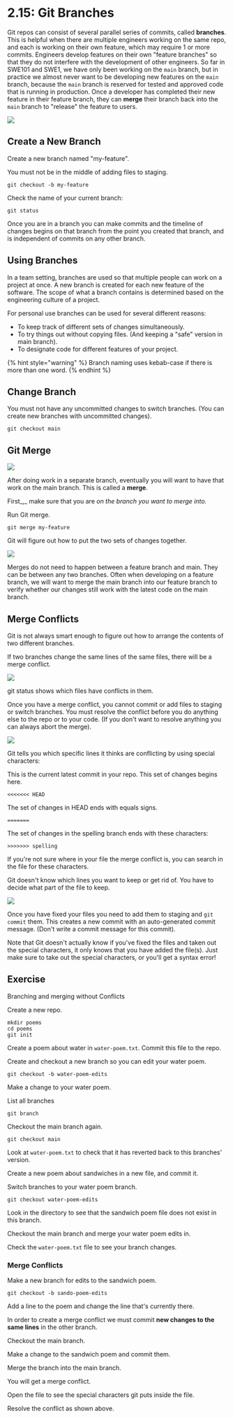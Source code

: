 # 2.15: Git Branches

Git repos can consist of several parallel series of commits, called **branches**. This is helpful when there are multiple engineers working on the same repo, and each is working on their own feature, which may require 1 or more commits. Engineers develop features on their own "feature branches" so that they do not interfere with the development of other engineers. So far in SWE101 and SWE1, we have only been working on the `main` branch, but in practice we almost never want to be developing new features on the `main` branch, because the `main` branch is reserved for tested and approved code that is running in production. Once a developer has completed their new feature in their feature branch, they can **merge** their branch back into the `main` branch to "release" the feature to users.

![](../.gitbook/assets/akira-shared-a-drawing-with-you-3.png)

## Create a New Branch

Create a new branch named "my-feature".

You must not be in the middle of adding files to staging.

```text
git checkout -b my-feature
```

Check the name of your current branch:

```text
git status
```

Once you are in a branch you can make commits and the timeline of changes begins on that branch from the point you created that branch, and is independent of commits on any other branch.

## Using Branches

In a team setting, branches are used so that multiple people can work on a project at once. A new branch is created for each new feature of the software. The scope of what a branch contains is determined based on the engineering culture of a project.

For personal use branches can be used for several different reasons:

* To keep track of different sets of changes simultaneously.
* To try things out without copying files. \(And keeping a "safe" version in main branch\).
* To designate code for different features of your project.

{% hint style="warning" %}
Branch naming uses kebab-case if there is more than one word.
{% endhint %}

## Change Branch

You must not have any uncommitted changes to switch branches. \(You can create new branches with uncommitted changes\).

```text
git checkout main
```

## Git Merge

![](../.gitbook/assets/akira-shared-a-drawing-with-you.png)

After doing work in a separate branch, eventually you will want to have that work on the main branch. This is called a **merge**.

First_,_ make sure that you are _on the branch you want to merge into._

Run Git merge.

```text
git merge my-feature
```

Git will figure out how to put the two sets of changes together.

![](../.gitbook/assets/akira-shared-a-drawing-with-you-2%20%281%29.png)

Merges do not need to happen between a feature branch and main. They can be between any two branches. Often when developing on a feature branch, we will want to merge the main branch into our feature branch to verify whether our changes still work with the latest code on the main branch.

## Merge Conflicts

Git is not always smart enough to figure out how to arrange the contents of two different branches.

If two branches change the same lines of the same files, there will be a merge conflict.

![](../.gitbook/assets/screen-shot-2020-10-29-at-9.54.48-pm.png)

git status shows which files have conflicts in them.

Once you have a merge conflict, you cannot commit or add files to staging or switch branches. You must resolve the conflict before you do anything else to the repo or to your code. \(If you don't want to resolve anything you can always abort the merge\).

![](../.gitbook/assets/screen-shot-2020-10-29-at-9.55.58-pm.png)

Git tells you which specific lines it thinks are conflicting by using special characters:

This is the current latest commit in your repo. This set of changes begins here.

```text
<<<<<<< HEAD
```

The set of changes in HEAD ends with equals signs.

```text
=======
```

The set of changes in the spelling branch ends with these characters:

```text
>>>>>>> spelling
```

If you're not sure where in your file the merge conflict is, you can search in the file for these characters.

Git doesn't know which lines you want to keep or get rid of. You have to decide what part of the file to keep.

![](../.gitbook/assets/screen-shot-2020-10-29-at-9.56.04-pm.png)

Once you have fixed your files you need to add them to staging and `git commit` them. This creates a new commit with an auto-generated commit message. \(Don't write a commit message for this commit\).

Note that Git doesn't actually know if you've fixed the files and taken out the special characters, it only knows that you have added the file\(s\). Just make sure to take out the special characters, or you'll get a syntax error!

## Exercise

Branching and merging without Conflicts

Create a new repo.

```text
mkdir poems
cd poems
git init
```

Create a poem about water in `water-poem.txt`. Commit this file to the repo.

Create and checkout a new branch so you can edit your water poem.

```text
git checkout -b water-poem-edits
```

Make a change to your water poem.

List all branches

```text
git branch 
```

Checkout the main branch again.

```text
git checkout main
```

Look at `water-poem.txt` to check that it has reverted back to this branches' version.

Create a new poem about sandwiches in a new file, and commit it.

Switch branches to your water poem branch.

```text
git checkout water-poem-edits
```

Look in the directory to see that the sandwich poem file does not exist in this branch. 

Checkout the main branch and merge your water poem edits in.

Check the `water-poem.txt` file to see your branch changes.

### Merge Conflicts

Make a new branch for edits to the sandwich poem.

```text
git checkout -b sando-poem-edits
```

Add a line to the poem and change the line that's currently there.

In order to create a merge conflict we must commit **new changes to the same lines** in the other branch.

Checkout the main branch.

Make a change to the sandwich poem and commit them.

Merge the branch into the main branch.

You will get a merge conflict.

Open the file to see the special characters git puts inside the file.

Resolve the conflict as shown above.

